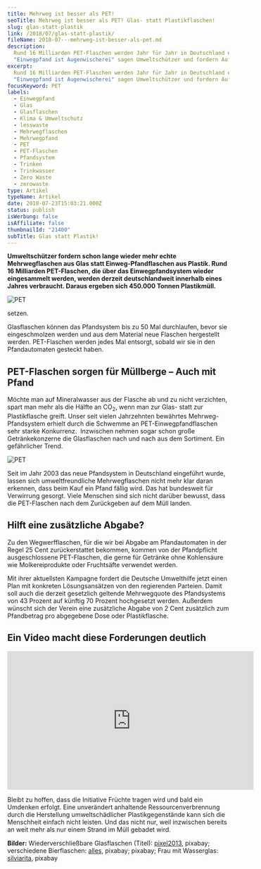 ```yaml
---
title: Mehrweg ist besser als PET!
seoTitle: Mehrweg ist besser als PET! Glas- statt Plastikflaschen!
slug: glas-statt-plastik
link: /2018/07/glas-statt-plastik/
fileName: 2018-07---mehrweg-ist-besser-als-pet.md
description:
  Rund 16 Milliarden PET-Flaschen werden Jahr für Jahr in Deutschland entsorgt.
  "Einwegpfand ist Augenwischerei" sagen Umweltschützer und fordern Aufklärung.
excerpt:
  Rund 16 Milliarden PET-Flaschen werden Jahr für Jahr in Deutschland entsorgt.
  "Einwegpfand ist Augenwischerei" sagen Umweltschützer und fordern Aufklärung.
focusKeyword: PET
labels:
  - Einwegpfand
  - Glas
  - Glasflaschen
  - Klima & Umweltschutz
  - lesswaste
  - Mehrwegflaschen
  - Mehrwegpfand
  - PET
  - PET-Flaschen
  - Pfandsystem
  - Trinken
  - Trinkwasser
  - Zero Waste
  - zerowaste
type: Artikel
typeName: Artikel
date: 2018-07-23T15:03:21.000Z
status: publish
isWerbung: false
isAffiliate: false
thumbnailId: "21400"
subTitle: Glas statt Plastik!
---
```


<strong>Umweltschützer fordern schon lange wieder mehr echte Mehrwegflaschen aus
Glas statt Einweg-Pfandflaschen aus Plastik. Rund 16 Milliarden PET-Flaschen,
die über das Einwegpfandsystem wieder eingesammelt werden, werden derzeit
deutschlandweit innerhalb eines Jahres verbraucht. Daraus ergeben sich 450.000
Tonnen Plastikmüll.</strong>

![PET](http://cardamonchai.com/wp-content/uploads/2018/07/river-3528344_640-400x266.jpg)

setzen.

Glasflaschen können das Pfandsystem bis zu 50 Mal durchlaufen, bevor sie
eingeschmolzen werden und aus dem Material neue Flaschen hergestellt werden.
PET-Flaschen werden jedes Mal entsorgt, sobald wir sie in den Pfandautomaten
gesteckt haben.

## PET-Flaschen sorgen für Müllberge – Auch mit Pfand

Möchte man auf Mineralwasser aus der Flasche ab und zu nicht verzichten, spart
man mehr als die Hälfte an CO<sub>2</sub>, wenn man zur Glas- statt zur
Plastikflasche greift. Unser seit vielen Jahrzehnten bewährtes
Mehrweg-Pfandsystem erhielt durch die Schwemme an PET-Einwegpfandflaschen sehr
starke Konkurrenz.  Inzwischen nehmen sogar schon große Getränkekonzerne die
Glasflaschen nach und nach aus dem Sortiment. Ein gefährlicher Trend.

![PET](http://cardamonchai.com/wp-content/uploads/2018/07/beer-1465153_640-400x297.jpg)

Seit im Jahr 2003 das neue Pfandsystem in Deutschland eingeführt wurde, lassen
sich umweltfreundliche Mehrwegflaschen nicht mehr klar daran erkennen, dass beim
Kauf ein Pfand fällig wird. Das hat bundesweit für Verwirrung gesorgt. Viele
Menschen sind sich nicht darüber bewusst, dass die PET-Flaschen nach dem
Zurückgeben auf dem Müll landen.

## Hilft eine zusätzliche Abgabe?

Zu den Wegwerfflaschen, für die wir bei Abgabe am Pfandautomaten in der Regel 25
Cent zurückerstattet bekommen, kommen von der Pfandpflicht ausgeschlossene
PET-Flaschen, die gerne für Getränke ohne Kohlensäure wie Molkereiprodukte oder
Fruchtsäfte verwendet werden.

Mit ihrer aktuellsten Kampagne fordert die Deutsche Umwelthilfe jetzt einen Plan
mit konkreten Lösungsansätzen von den regierenden Parteien. Damit soll auch die
derzeit gesetzlich geltende Mehrwegquote des Pfandsystems von 43 Prozent auf
künftig 70 Prozent hochgesetzt werden. Außerdem wünscht sich der Verein eine
zusätzliche Abgabe von 2 Cent zusätzlich zum Pfandbetrag pro abgegebene Dose
oder Plastikflasche.

## Ein Video macht diese Forderungen deutlich

<iframe src="https://www.youtube.com/embed/3Q9QgdQlNPk" width="560" height="315" frameborder="0" allowfullscreen="allowfullscreen"></iframe>

Bleibt zu hoffen, dass die Initiative Früchte tragen wird und bald ein Umdenken
erfolgt. Eine unverändert anhaltende Ressourcenverbrennung durch die Herstellung
umweltschädlicher Plastikgegenstände kann sich die Menschheit einfach nicht
leisten. Und das nicht nur, weil inzwischen bereits an weit mehr als nur einem
Strand im Müll gebadet wird.

<strong>Bilder:</strong> Wiederverschließbare Glasflaschen (Titel):
<a href="https://pixabay.com/de/users/pixel2013-2364555/" target="_blank" rel="noopener">pixel2013</a>,
pixabay; verschiedene Bierflaschen:
<a href="https://pixabay.com/de/users/alles-2597842/" target="_blank" rel="noopener">alles</a>,
pixabay; pixabay; Frau mit Wasserglas:
<a href="https://pixabay.com/de/users/silviarita-3142410/" target="_blank" rel="noopener">silviarita</a>,
pixabay
